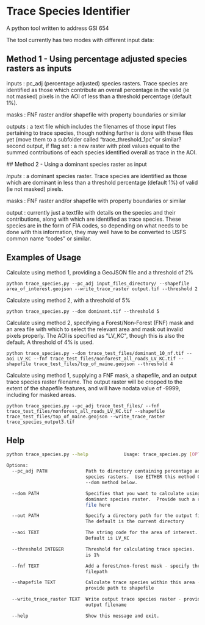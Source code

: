 # Trace Species Identifier

A python tool written to address GSI 654

The tool currently has two modes with different input data:

## Method 1 - Using percentage adjusted species rasters as inputs

inputs : pc_adj (percentage adjusted) species rasters.  Trace species are identified as those which contribute an overall percentage in the valid (ie not masked) pixels in the AOI of less than a threshold percentage (default 1%). 

masks : FNF raster and/or shapefile with property boundaries or similar

outputs : a text file which includes the filenames of those input files pertaining to trace species, though nothing further is done with these files yet (move them to a subfolder called “trace_threshold_1pc” or similar? 
second output, if flag set : a new raster with pixel values equal to the summed contributions of each species identified overall as trace in the AOI.  

## Method 2 - Using a dominant species raster as input

_inputs_ : a dominant species raster.  Trace species are identified as those which are dominant in less than a threshold percentage (default 1%) of valid (ie not masked) pixels.

masks : FNF raster and/or shapefile with property boundaries or similar

output : currently just a textfile with details on the species and their contributions, along with which are identified as trace species.  These species are in the form of FIA codes, so depending on what needs to be done with this information, they may well have to be converted to USFS common name “codes” or similar.

## Examples of Usage

Calculate using method 1, providing a GeoJSON file and a threshold of 2%

`python trace_species.py --pc_adj input_files_directory/ --shapefile area_of_interest.geojson --write_trace_raster output.tif --threshold 2`

Calculate using method 2, with a threshold of 5%

`python trace_species.py --dom dominant.tif --threshold 5`

Calculate using method 2, specifying a Forest/Non-Forest (FNF) mask and an area file with which to select the relevant area and mask out invalid pixels properly.  The AOI is specified as "LV_KC", though this is also the default.  A threshold of 4% is used.

`python trace_species.py --dom trace_test_files/dominant_10_nf.tif --aoi LV_KC --fnf trace_test_files/nonforest_all_roads_LV_KC.tif --shapefile trace_test_files/top_of_maine.geojson --threshold 4`

Calculate using method 1, supplying a FNF mask, a shapefile, and an output trace species raster filename.  The output raster will be cropped to the extent of the shapefile features, and will have nodata value of -9999, including for masked areas.  

`python trace_species.py --pc_adj trace_test_files/ --fnf trace_test_files/nonforest_all_roads_LV_KC.tif --shapefile trace_test_files/top_of_maine.geojson --write_trace_raster trace_species_output3.tif`

## Help

```bash
python trace_species.py --help             Usage: trace_species.py [OPTIONS]

Options:
  --pc_adj PATH              Path to directory containing percentage adjusted
                             species rasters.  Use EITHER this method OR the
                             --dom method below.

  --dom PATH                 Specifies that you want to calculate using a
                             dominant species raster.  Provide such a raster
                             file here

  --out PATH                 Specify a directory path for the output files.
                             The default is the current directory

  --aoi TEXT                 The string code for the area of interest.
                             Default is LV_KC

  --threshold INTEGER        Threshold for calculating trace species.  Default
                             is 1%

  --fnf TEXT                 Add a forest/non-forest mask - specify the
                             filepath

  --shapefile TEXT           Calculate trace species within this area -
                             provide path to shapefile

  --write_trace_raster TEXT  Write output trace species raster - provide
                             output filename

  --help                     Show this message and exit.
```
